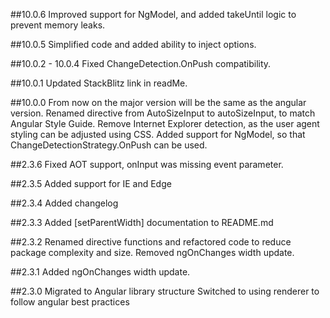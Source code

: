 ##10.0.6
Improved support for NgModel, and added takeUntil logic to prevent memory leaks.

##10.0.5
Simplified code and added ability to inject options.

##10.0.2 - 10.0.4
Fixed ChangeDetection.OnPush compatibility.

##10.0.1
Updated StackBlitz link in readMe.

##10.0.0
From now on the major version will be the same as the angular version.
Renamed directive from AutoSizeInput to autoSizeInput, to match Angular Style Guide.
Remove Internet Explorer detection, as the user agent styling can be adjusted using CSS.
Added support for NgModel, so that ChangeDetectionStrategy.OnPush can be used.

##2.3.6
Fixed AOT support, onInput was missing event parameter.

##2.3.5
Added support for IE and Edge

##2.3.4
Added changelog

##2.3.3
Added [setParentWidth] documentation to README.md

##2.3.2
Renamed directive functions and refactored code to reduce package complexity and size.
Removed ngOnChanges width update.

##2.3.1
Added ngOnChanges width update.

##2.3.0
Migrated to Angular library structure
Switched to using renderer to follow angular best practices
